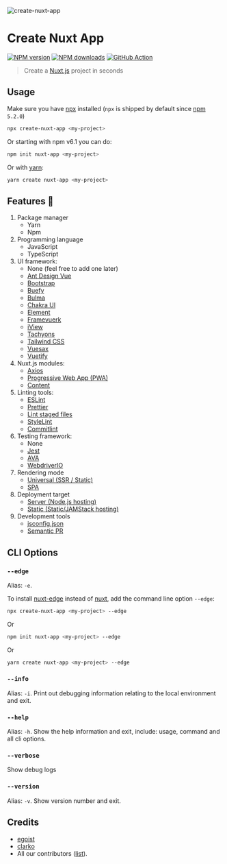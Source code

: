 ![create-nuxt-app](https://user-images.githubusercontent.com/904724/85284101-daf3fc00-b48e-11ea-93e2-8a9df49153c1.png)

# Create Nuxt App

[![NPM version](https://img.shields.io/npm/v/create-nuxt-app.svg?style=flat)](https://npmjs.com/package/create-nuxt-app)
[![NPM downloads](https://img.shields.io/npm/dm/create-nuxt-app.svg?style=flat)](https://npmjs.com/package/create-nuxt-app)
[![GitHub Action](https://github.com/nuxt/create-nuxt-app/workflows/ci/badge.svg?branch=master)](https://github.com/nuxt/create-nuxt-app/actions?query=branch%3Amaster++)

> Create a [Nuxt.js](https://nuxtjs.org) project in seconds

## Usage

Make sure you have [npx](https://www.npmjs.com/package/npx) installed (`npx` is shipped by default since [npm](https://www.npmjs.com/get-npm) `5.2.0`)

```bash
npx create-nuxt-app <my-project>
```

Or starting with npm v6.1 you can do:

```bash
npm init nuxt-app <my-project>
```

Or with [yarn](https://yarnpkg.com/en/):

```bash
yarn create nuxt-app <my-project>
```

## Features :tada:

1. Package manager
    - Yarn
    - Npm
1. Programming language
    - JavaScript
    - TypeScript
1. UI framework:
    - None (feel free to add one later)
    - [Ant Design Vue](https://github.com/vueComponent/ant-design-vue)
    - [Bootstrap](https://github.com/bootstrap-vue/bootstrap-vue)
    - [Buefy](https://buefy.org)
    - [Bulma](https://github.com/jgthms/bulma)
    - [Chakra UI](https://github.com/chakra-ui/chakra-ui-vue)
    - [Element](https://github.com/ElemeFE/element)
    - [Framevuerk](https://github.com/framevuerk/framevuerk)
    - [iView](https://www.iviewui.com/)
    - [Tachyons](https://github.com/tachyons-css/tachyons)
    - [Tailwind CSS](https://github.com/tailwindcss/tailwindcss)
    - [Vuesax](https://github.com/lusaxweb/vuesax)
    - [Vuetify](https://github.com/vuetifyjs/vuetify)
1. Nuxt.js modules:
    - [Axios](https://github.com/nuxt-community/axios-module)
    - [Progressive Web App (PWA)](https://github.com/nuxt-community/pwa-module)
    - [Content](https://github.com/nuxt/content)
1. Linting tools:
    - [ESLint](https://github.com/nuxt/eslint-config)
    - [Prettier](https://github.com/prettier/prettier)
    - [Lint staged files](https://github.com/okonet/lint-staged)
    - [StyleLint](https://github.com/stylelint/stylelint)
    - [Commitlint](https://github.com/conventional-changelog/commitlint)
1. Testing framework:
    - None
    - [Jest](https://github.com/facebook/jest)
    - [AVA](https://github.com/avajs/ava)
    - [WebdriverIO](https://webdriver.io)
1. Rendering mode
    - [Universal (SSR / Static)](https://nuxtjs.org/guide/#server-rendered-universal-ssr-)
    - [SPA](https://nuxtjs.org/guide/#single-page-applications-spa-)
1. Deployment target
    - [Server (Node.js hosting)](https://nuxtjs.org/api/configuration-target)
    - [Static (Static/JAMStack hosting)](https://nuxtjs.org/api/configuration-target)
1. Development tools
    - [jsconfig.json](https://code.visualstudio.com/docs/languages/jsconfig)
    - [Semantic PR](https://probot.github.io/apps/semantic-pull-requests/)

## CLI Options

### `--edge`

Alias: `-e`.

To install [nuxt-edge](https://www.npmjs.com/package/nuxt-edge) instead of [nuxt](https://www.npmjs.com/package/nuxt), add the command line option `--edge`:

```bash
npx create-nuxt-app <my-project> --edge
```

Or

```bash
npm init nuxt-app <my-project> --edge
```

Or

```bash
yarn create nuxt-app <my-project> --edge
```

### `--info`

Alias: `-i`. Print out debugging information relating to the local environment and exit.

### `--help`

Alias: `-h`. Show the help information and exit, include: usage, command and all cli options.

### `--verbose`

Show debug logs

### `--version`

Alias: `-v`. Show version number and exit.

## Credits

- [egoist](https://github.com/egoist)
- [clarko](https://github.com/clarkdo)
- All our contributors ([list](https://github.com/nuxt/create-nuxt-app/contributors)).
